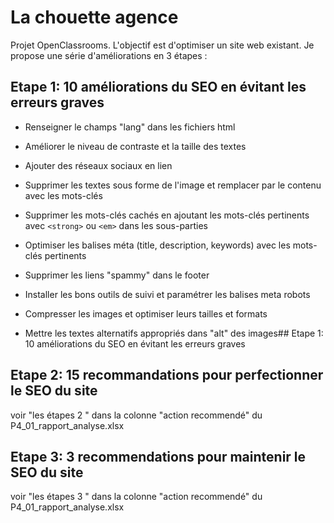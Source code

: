 # La chouette agence

Projet OpenClassrooms. L'objectif est d'optimiser un site web existant. Je propose une série d'améliorations en 3 étapes :

## Etape 1: 10 améliorations du SEO en évitant les erreurs graves

- Renseigner le champs "lang" dans les fichiers html

- Améliorer le niveau de contraste et la taille des textes

- Ajouter des réseaux sociaux en lien

- Supprimer les textes sous forme de l'image et remplacer par le contenu avec les mots-clés

- Supprimer les mots-clés cachés en ajoutant les mots-clés pertinents avec `<strong>` ou `<em>` dans les sous-parties
  
- Optimiser les balises méta (title, description, keywords) avec les mots-clés pertinents
  
- Supprimer les liens "spammy" dans le footer
  
- Installer les bons outils de suivi et paramétrer les balises meta robots
  
- Compresser les images et optimiser leurs tailles et formats
  
- Mettre les textes alternatifs appropriés dans "alt" des images## Etape 1: 10 améliorations du SEO en évitant les erreurs graves
  
## Etape 2: 15 recommandations pour perfectionner le SEO du site 
voir "les étapes 2 " dans la colonne "action recommendé" du P4_01_rapport_analyse.xlsx

## Etape 3: 3 recommendations pour maintenir le SEO du site 
voir "les étapes 3 " dans la colonne "action recommendé" du P4_01_rapport_analyse.xlsx

